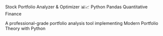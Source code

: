 Stock Portfolio Analyzer & Optimizer 📊📈
Python
Pandas
Quantitative Finance

A professional-grade portfolio analysis tool implementing Modern Portfolio Theory with Python

